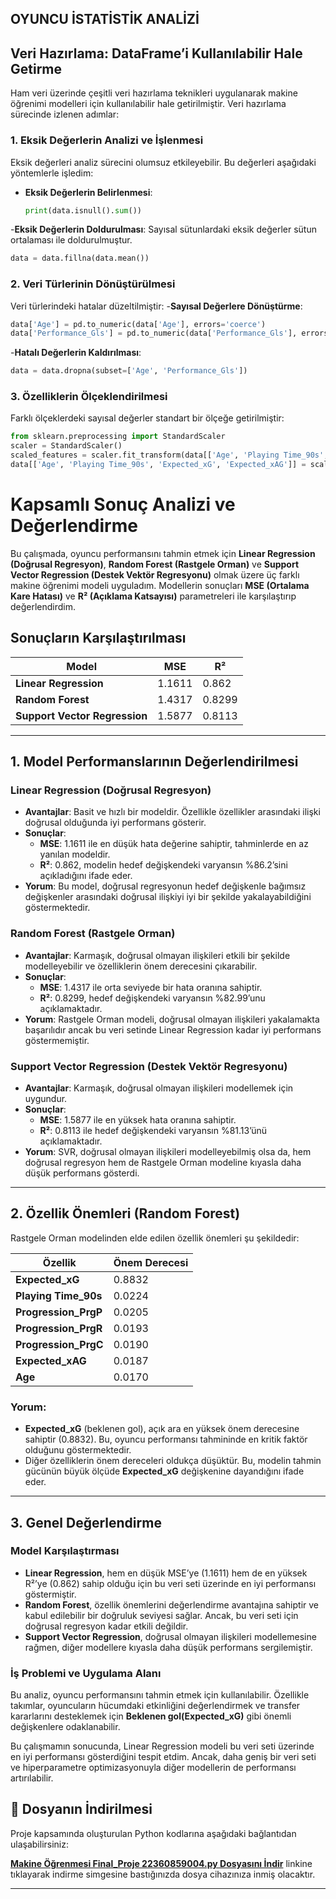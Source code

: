##             OYUNCU İSTATİSTİK ANALİZİ

## Veri Hazırlama: DataFrame’i Kullanılabilir Hale Getirme

Ham veri üzerinde çeşitli veri hazırlama teknikleri uygulanarak makine öğrenimi modelleri için kullanılabilir hale getirilmiştir. Veri hazırlama sürecinde izlenen adımlar:

### 1. Eksik Değerlerin Analizi ve İşlenmesi
Eksik değerleri analiz sürecini olumsuz etkileyebilir. Bu değerleri aşağıdaki yöntemlerle işledim:
- **Eksik Değerlerin Belirlenmesi**:
  ```python
  print(data.isnull().sum())
  ```
-**Eksik Değerlerin Doldurulması**: Sayısal sütunlardaki eksik değerler sütun ortalaması ile doldurulmuştur.
  ```python
  data = data.fillna(data.mean())
  ```
### 2. Veri Türlerinin Dönüştürülmesi
Veri türlerindeki hatalar düzeltilmiştir:
-**Sayısal Değerlere Dönüştürme**:
  ```python
  data['Age'] = pd.to_numeric(data['Age'], errors='coerce')
  data['Performance_Gls'] = pd.to_numeric(data['Performance_Gls'], errors='coerce')
  ```
-**Hatalı Değerlerin Kaldırılması**:
  ```python
  data = data.dropna(subset=['Age', 'Performance_Gls'])
  ```
### 3. Özelliklerin Ölçeklendirilmesi
Farklı ölçeklerdeki sayısal değerler standart bir ölçeğe getirilmiştir:

  ```python
  from sklearn.preprocessing import StandardScaler
  scaler = StandardScaler()
  scaled_features = scaler.fit_transform(data[['Age', 'Playing Time_90s', 'Expected_xG', 'Expected_xAG']])
  data[['Age', 'Playing Time_90s', 'Expected_xG', 'Expected_xAG']] = scaled_features
  ```





# Kapsamlı Sonuç Analizi ve Değerlendirme

Bu çalışmada, oyuncu performansını tahmin etmek için **Linear Regression (Doğrusal Regresyon)**, **Random Forest (Rastgele Orman)** ve **Support Vector Regression (Destek Vektör Regresyonu)** olmak üzere üç farklı makine öğrenimi modeli uyguladım. Modellerin sonuçları **MSE (Ortalama Kare Hatası)** ve **R² (Açıklama Katsayısı)** parametreleri ile karşılaştırıp değerlendirdim.

## Sonuçların Karşılaştırılması

| Model                      | MSE      | R²       |
|----------------------------|----------|----------|
| **Linear Regression**      | 1.1611   | 0.862    |
| **Random Forest**          | 1.4317   | 0.8299   |
| **Support Vector Regression** | 1.5877 | 0.8113   |

---

## 1. Model Performanslarının Değerlendirilmesi

### Linear Regression (Doğrusal Regresyon)
- **Avantajlar**: Basit ve hızlı bir modeldir. Özellikle özellikler arasındaki ilişki doğrusal olduğunda iyi performans gösterir.
- **Sonuçlar**:
  - **MSE**: 1.1611 ile en düşük hata değerine sahiptir, tahminlerde en az yanılan modeldir.
  - **R²**: 0.862, modelin hedef değişkendeki varyansın %86.2’sini açıkladığını ifade eder.
- **Yorum**: Bu model, doğrusal regresyonun hedef değişkenle bağımsız değişkenler arasındaki doğrusal ilişkiyi iyi bir şekilde yakalayabildiğini göstermektedir.

### Random Forest (Rastgele Orman)
- **Avantajlar**: Karmaşık, doğrusal olmayan ilişkileri etkili bir şekilde modelleyebilir ve özelliklerin önem derecesini çıkarabilir.
- **Sonuçlar**:
  - **MSE**: 1.4317 ile orta seviyede bir hata oranına sahiptir.
  - **R²**: 0.8299, hedef değişkendeki varyansın %82.99’unu açıklamaktadır.
- **Yorum**: Rastgele Orman modeli, doğrusal olmayan ilişkileri yakalamakta başarılıdır ancak bu veri setinde Linear Regression kadar iyi performans göstermemiştir.

### Support Vector Regression (Destek Vektör Regresyonu)
- **Avantajlar**: Karmaşık, doğrusal olmayan ilişkileri modellemek için uygundur.
- **Sonuçlar**:
  - **MSE**: 1.5877 ile en yüksek hata oranına sahiptir.
  - **R²**: 0.8113 ile hedef değişkendeki varyansın %81.13’ünü açıklamaktadır.
- **Yorum**: SVR, doğrusal olmayan ilişkileri modelleyebilmiş olsa da, hem doğrusal regresyon hem de Rastgele Orman modeline kıyasla daha düşük performans gösterdi.

---

## 2. Özellik Önemleri (Random Forest)

Rastgele Orman modelinden elde edilen özellik önemleri şu şekildedir:

| Özellik                  | Önem Derecesi |
|--------------------------|---------------|
| **Expected_xG**          | 0.8832        |
| **Playing Time_90s**     | 0.0224        |
| **Progression_PrgP**     | 0.0205        |
| **Progression_PrgR**     | 0.0193        |
| **Progression_PrgC**     | 0.0190        |
| **Expected_xAG**         | 0.0187        |
| **Age**                  | 0.0170        |

### Yorum:
- **Expected_xG** (beklenen gol), açık ara en yüksek önem derecesine sahiptir (0.8832). Bu, oyuncu performansı tahmininde en kritik faktör olduğunu göstermektedir.
- Diğer özelliklerin önem dereceleri oldukça düşüktür. Bu, modelin tahmin gücünün büyük ölçüde **Expected_xG** değişkenine dayandığını ifade eder.

---

## 3. Genel Değerlendirme

### Model Karşılaştırması
- **Linear Regression**, hem en düşük MSE’ye (1.1611) hem de en yüksek R²’ye (0.862) sahip olduğu için bu veri seti üzerinde en iyi performansı göstermiştir.
- **Random Forest**, özellik önemlerini değerlendirme avantajına sahiptir ve kabul edilebilir bir doğruluk seviyesi sağlar. Ancak, bu veri seti için doğrusal regresyon kadar etkili değildir.
- **Support Vector Regression**, doğrusal olmayan ilişkileri modellemesine rağmen, diğer modellere kıyasla daha düşük performans sergilemiştir.

### İş Problemi ve Uygulama Alanı
Bu analiz, oyuncu performansını tahmin etmek için kullanılabilir. Özellikle takımlar, oyuncuların hücumdaki etkinliğini değerlendirmek ve transfer kararlarını desteklemek için **Beklenen gol(Expected_xG)** gibi önemli değişkenlere odaklanabilir.



Bu çalışmamın sonucunda, Linear Regression modeli bu veri seti üzerinde en iyi performansı gösterdiğini tespit etdim. Ancak, daha geniş bir veri seti ve hiperparametre optimizasyonuyla diğer modellerin de performansı artırılabilir.
## 📜 Dosyanın İndirilmesi

Proje kapsamında oluşturulan Python kodlarına aşağıdaki bağlantıdan ulaşabilirsiniz:

**[Makine Öğrenmesi Final_Proje 22360859004.py Dosyasını İndir](Makine%20%C3%96%C4%9Frenmesi%20Final_Proje%2022360859004.py)** linkine tıklayarak indirme simgesine bastığınızda dosya cihazınıza inmiş olacaktır.

---
